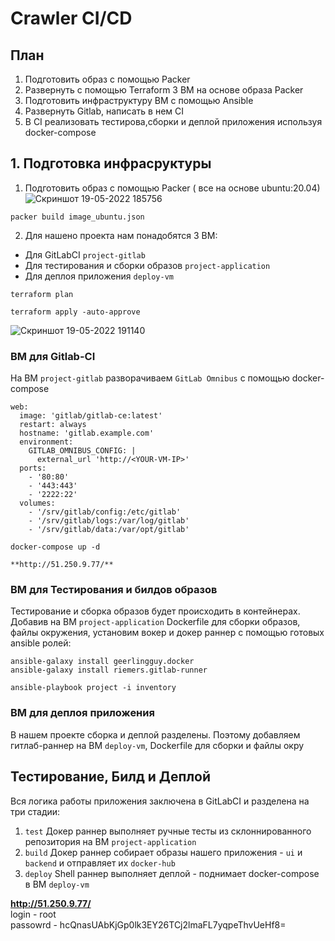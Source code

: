 # Crawler CI/CD

## План
1. Подготовить образ c помощью Packer 
2. Развернуть с помощью Terraform 3 ВМ на основе образа Packer
3. Подготовить инфраструктуру ВМ с помощью Ansible
4. Развернуть Gitlab, написать в нем CI
5. В CI реализовать тестирова,сборки и деплой приложения используя docker-compose




## 1. Подготовка инфрасруктуры  
1. Подготовить образ c помощью Packer ( все на основе ubuntu:20.04)
![Скриншот 19-05-2022 185756](https://user-images.githubusercontent.com/76098648/169347329-6cb7b97e-b228-4fda-ac38-12b6f3a032e7.jpg)
```
packer build image_ubuntu.json
``` 

2. Для нашено проекта нам понадобятся 3 ВМ:
- Для GitLabCI ```project-gitlab```
- Для тестирования и сборки образов ```project-application```
- Для деплоя приложения ```deploy-vm```  

```
terraform plan   

terraform apply -auto-approve   
```

![Скриншот 19-05-2022 191140](https://user-images.githubusercontent.com/76098648/169347885-c6026fb9-8aac-4ba3-8501-04d7b4107379.jpg)



### ВМ для Gitlab-CI   
 На ВМ `project-gitlab` разворачиваем `GitLab Omnibus` с помощью docker-compose

``` 
web:
  image: 'gitlab/gitlab-ce:latest'
  restart: always
  hostname: 'gitlab.example.com'
  environment:
    GITLAB_OMNIBUS_CONFIG: |
      external_url 'http://<YOUR-VM-IP>'
  ports:
    - '80:80'
    - '443:443'
    - '2222:22'
  volumes:
    - '/srv/gitlab/config:/etc/gitlab'
    - '/srv/gitlab/logs:/var/log/gitlab'
    - '/srv/gitlab/data:/var/opt/gitlab'
```
```
docker-compose up -d
```
```
**http://51.250.9.77/** 
```

### ВМ для Тестирования и билдов образов
Тестирование и сборка образов будет происходить в контейнерах. Добавив на ВМ ```project-application``` Dockerfile для сборки образов, файлы окружения, установим вокер и докер раннер с помощью готовых ansible ролей:   

```
ansible-galaxy install geerlingguy.docker
ansible-galaxy install riemers.gitlab-runner
```
```
ansible-playbook project -i inventory
```

### ВМ для деплоя приложения

В нашем проекте сборка и деплой разделены. Поэтому добавляем гитлаб-раннер на ВМ `deploy-vm`, Dockerfile для сборки и файлы окру

## Тестирование, Билд и Деплой

Вся логика работы приложения заключена в GitLabCI и разделена на три стадии:
1. `test` Докер раннер выполняет ручные тесты из склоннированного репозитория на ВМ `project-application`
2. `build` Докер раннер собирает образы нашего приложения - `ui` и `backend` и отправляет их `docker-hub`
3. `deploy` Shell раннер выполняет деплой - поднимает docker-compose в ВМ `deploy-vm`


**http://51.250.9.77/**  
login -  root    
passowrd -  hcQnasUAbKjGp0lk3EY26TCj2lmaFL7yqpeThvUeHf8=

 


 
